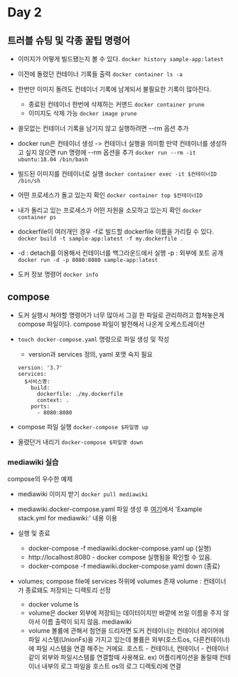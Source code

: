 # Day 2
## 트러블 슈팅 및 각종 꿀팁 명령어

- 이미지가 어떻게 빌드됐는지 볼 수 있다.
`docker history sample-app:latest`

- 이전에 돌렸던 컨테이너 기록들 출력
`docker container ls -a`

- 한번만 이미지 돌려도 컨테이너 기록에 남게되서 불필요한 기록이 많아진다.
  - 종료된 컨테이너 한번에 삭제하는 커맨드
  `docker container prune`
  - 이미지도 삭제 가능
  `docker image prune`

- 쓸모없는 컨테이너 기록을 남기지 않고 실행하려면 --rm 옵션 추가
- docker run은 컨테이너 생성 -> 컨테이너 실행을 의미함 만약 컨테이너를 생성하고 싶지 않으면 run 명령에 --rm 옵션을 추가
`docker run --rm -it ubuntu:18.04 /bin/bash`

- 빌드된 이미지를 컨테이너로 실행
`docker container exec -it $컨테이너ID /bin/sh`

- 어떤 프로세스가 돌고 있는지 확인
`docker container top $컨테이너ID`

- 내가 돌리고 있는 프로세스가 어떤 자원을 소모하고 있는지 확인
`docker container ps`

- dockerfile이 여러개인 경우 -f로 빌드할 dockerfile 이름을 가리킬 수 있다.
`docker build -t sample-app:latest -f my.dockerfile .`

- -d : detach를 이용해서 컨테이너를 백그라운드에서 실행 -p : 외부에 포트 공개
`docker run -d -p 8080:8080 sample-app:latest`

- 도커 정보 명령어
`docker info`

## compose

- 도커 실행시 쳐야할 명령어가 너무 많아서 그걸 한 파일로 관리하려고 합쳐놓은게 compose 파일이다.
compose 파일이 발전해서 나온게 오케스트레이션

- `touch docker-compose.yaml` 명령으로 파일 생성 및 작성
  - version과 services 정의, yaml 포맷 숙지 필요
  ```
  version: '3.7'
  services:
    $서비스명:
      build:
        dockerfile: ./my.dockerfile
        context: .
      ports:
        - 8080:8080
  ```

- compose 파일 실행
`docker-compose $파일명 up`

- 올렸던거 내리기
`docker-compose $파일명 down`


### mediawiki 실습
compose의 우수한 예제
- mediawiki 이미지 받기 `docker pull mediawiki`
- mediawiki.docker-compose.yaml 파일 생성 후 [여기](https://hub.docker.com/_/mediawiki)에서 'Example stack.yml for mediawiki:' 내용 이용

- 실행 및 종료
  - docker-compose -f mediawiki.docker-compose.yaml up (실행)
  - http://localhost:8080 - docker compose 실행됨을 확인할 수 있음.
  - docker-compose -f mediawiki.docker-compose.yaml down (종료)
- volumes; compose file에 services 하위에 volumes 존재 volume : 컨테이너가 종료돼도 저장되는 디렉토리 선정
  - docker volume ls
  - volume은 docker 외부에 저장되는 데이터이지만 바깥에 쓰일 이름을 주지 않아서 이름 출력이 되지 않음. mediawiki
  - volume
    볼륨에 관해서 첨언을 드리자면 도커 컨테이너는 컨테이너 레이어에 파일 시스템(UnionFs)을 가지고 있는데 볼륨은 외부(호스트os, 다른컨테이너)에 파일 시스템을 연결 해주는 거에요. 호스트 - 컨테이너, 컨테이너 - 컨테이너 같이 외부와 파일시스템를 연결할때 사용해요. ex) 어플리케이션을 돌릴때 컨테이너 내부의 로그 파일을 호스트 os의 로그 디렉토리에 연결